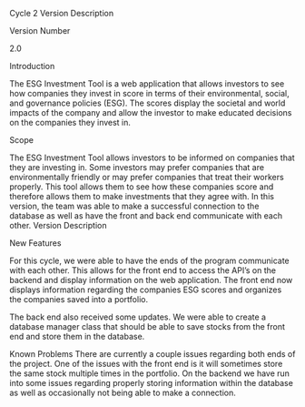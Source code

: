 Cycle 2 Version Description


Version Number


2.0



Introduction

The ESG Investment Tool is a web application that allows investors to see how companies they invest in score in terms of their environmental, social, and governance policies (ESG). The scores display the societal and world impacts of the company and allow the investor to make educated decisions on the companies they invest in.

Scope

The ESG Investment Tool allows investors to be informed on companies that they are investing in. Some investors may prefer companies that are environmentally friendly or may prefer companies that treat their workers properly. This tool allows them to see how these companies score and therefore allows them to make investments that they agree with. In this version, the team was able to make a successful connection to the database as well as have the front and back end communicate with each other.
Version Description

New Features

For this cycle, we were able to have the ends of the program communicate with each other. This allows for the front end to access the API’s on the backend and display information on the web application. The front end now displays information regarding the companies ESG scores and organizes the companies saved into a portfolio. 
	
The back end also received some updates. We were able to create a database manager class that should be able to save stocks from the front end and store them in the database.
  
Known Problems
There are currently a couple issues regarding both ends of the project. One of the issues with the front end is it will sometimes store the same stock multiple times in the portfolio. On the backend we have run into some issues regarding properly storing information within the database as well as occasionally not being able to make a connection.
